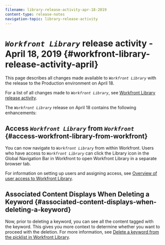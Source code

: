 ```yaml
---
filename: library-release-activity-apr-18-2019
content-type: release-notes
navigation-topic: library-release-activity
---
```




# *`Workfront Library`* release activity - April 18, 2019 {#workfront-library-release-activity-april}

This page describes all changes made available to *`Workfront Library`* with the release to the Production environment on April 18.


For a list of all changes made to *`Workfront Library`*, see [Workfront Library release activity](_workfront-library-release-activity.md).


The *`Workfront Library`* release on April 18 contains the following enhancements:


## Access *`Workfront Library`* from *`Workfront`* {#access-workfront-library-from-workfront}

You can now navigate to *`Workfront Library`* from within Workfront. Users who have access to *`Workfront Library`* can click the Library icon in the Global Navigation Bar in Workfront to open Workfront Library in a separate browser tab.


For information on setting up users and assigning access, see [Overview of user access to Workfront Library](user-access-overview.md).


## Associated Content Displays When Deleting a Keyword {#associated-content-displays-when-deleting-a-keyword}

Now, prior to deleting a keyword, you can see all the content tagged with the keyword. This gives you more context to determine whether you want to proceed with the deletion. For more information, see [Delete a keyword from the picklist in Workfront Library](delete-keyword-from-metadata.md).
